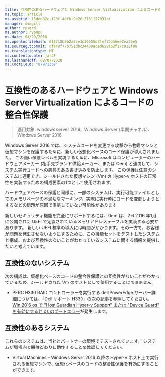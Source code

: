 ```yaml
---
title: 互換性のあるハードウェアと Windows Server Virtualization によるコードの整合性保護
ms.topic: article
ms.assetid: 15ded82c-f70f-4efb-9e26-2731127931af
manager: dongill
author: rpsqrd
ms.author: ryanpu
ms.date: 08/29/2018
ms.openlocfilehash: 616718b2b2a5ce3c30655d3fef37da5ee2ea25e5
ms.sourcegitcommit: dfa48f77b751dbc34409aced628eb2f17c912f08
ms.translationtype: MT
ms.contentlocale: ja-JP
ms.lasthandoff: 08/07/2020
ms.locfileid: "87971359"
---
```

# <a name="compatible-hardware-with-windows-server-virtualization-based-protection-of-code-integrity"></a>互換性のあるハードウェアと Windows Server Virtualization によるコードの整合性保護

>適用対象: windows server 2019、Windows Server (半期チャネル)、Windows Server 2016

Windows Server 2016 では、システムコードを変更する攻撃から物理マシンと仮想マシンを保護するために、新しい仮想化ベースのコード保護が導入されました。
この高い保護レベルを実現するために、Microsoft はコンピューターのハードウェアメーカー (相手先ブランド供給メーカー、または Oem) と連携して、システム実行コードへの悪意のある書き込みを防止します。
この保護は任意のシステムに適用でき、シールドされた仮想マシン (Vm) の Hyper-v ホストの正常性を実装するための構成要素の1つとして使用されます。

ハードウェアベースの保護と同様に、一部のシステムは、実行可能ファイルとしてのメモリページの不適切なマーキング、実際に実行時にコードを変更しようとするなどの問題が原因で準拠していない可能性があります

新しいセキュリティ機能を完全にサポートするには、Oem は、2.6 2016 年1月に公開された UEFI で定義されているメモリアドレステーブルを実装する必要があります。
新しい UEFI 標準の導入には時間がかかります。その一方で、お客様が問題を発生させないようにするために、この機能セットをテストしたシステムと構成、および互換性のないことがわかっているシステムに関する情報を提供したいと考えています。

## <a name="non-compatible-systems"></a>互換性のないシステム

次の構成は、仮想化ベースのコードの整合性保護との互換性がないことがわかっているため、シールドされた Vm のホストとして使用することはできません。

- PERC H330 RAID コントローラーを実行する dell PowerEdge サーバー詳細については、「Dell サポート H330」の次の記事を参照してください。 [Win 2016 os で "Host Guardian Hyper-v Support" または "Device Guard" を有効にすると os のブートエラー](http://www.dell.com/Support/Article/us/en/19/QNA44045)が発生します。


## <a name="compatible-systems"></a>互換性のあるシステム

これらのシステムは、当社とパートナーの環境でテストされています。
システムが環境内で期待どおりに動作することを確認してください。

- Virtual Machines – Windows Server 2016 以降の Hyper-v ホスト上で実行される仮想マシンで、仮想化ベースのコードの整合性保護を有効にすることができます。



